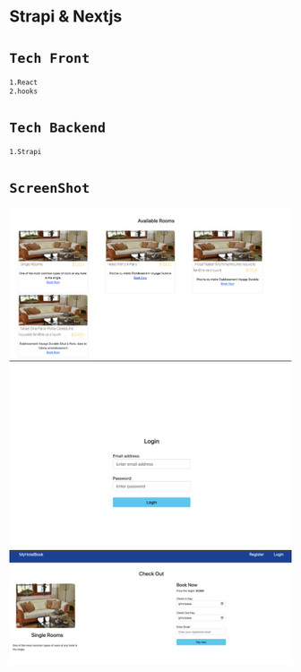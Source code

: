 # Strapi  & Nextjs
 


# `Tech Front`
    1.React
    2.hooks
 
# `Tech Backend`
    1.Strapi
  
# `ScreenShot`

<img src="0.png">
<img src="1.png">
<img src="2.png">